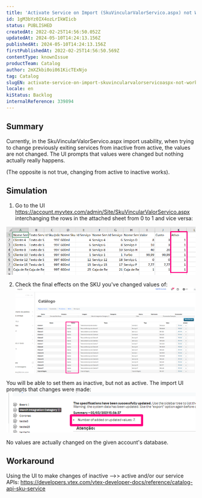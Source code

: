 ```yaml
---
title: 'Activate Service on Import (SkuVincularValorServico.aspx) not Working'
id: 1gM3bYz0IX4ozLrIkWIicb
status: PUBLISHED
createdAt: 2022-02-25T14:56:50.052Z
updatedAt: 2024-05-10T14:24:13.156Z
publishedAt: 2024-05-10T14:24:13.156Z
firstPublishedAt: 2022-02-25T14:56:50.569Z
contentType: knownIssue
productTeam: Catalog
author: 2mXZkbi0oi061KicTExNjo
tag: Catalog
slugEN: activate-service-on-import-skuvincularvalorservicoaspx-not-working
locale: en
kiStatus: Backlog
internalReference: 339894
---
```


## Summary


Currently, in the SkuVincularValorServico.aspx import usability, when trying to change previously exiting services from inactive from active, the values are not changed. The UI prompts that values were changed but nothing actually really happens.

(The opposite is not true, changing from active to inactive works).


##

## Simulation


1) Go to the UI https://account.myvtex.com/admin/Site/SkuVincularValorServico.aspx interchanging the rows in the attached sheet from 0 to 1 and vice versa:

 ![](https://raw.githubusercontent.com/vtexdocs/known-issues/refs/heads/main/docs/en/known-issues/Catalog/activate-service-on-import-skuvincularvalorservicoaspx-not-working_1.png)

2) Check the final effects on the SKU you've changed values of:
 ![](https://raw.githubusercontent.com/vtexdocs/known-issues/refs/heads/main/docs/en/known-issues/Catalog/activate-service-on-import-skuvincularvalorservicoaspx-not-working_2.png)

You will be able to set them as inactive, but not as active. The import UI prompts that changes were made:
 ![](https://raw.githubusercontent.com/vtexdocs/known-issues/refs/heads/main/docs/en/known-issues/Catalog/activate-service-on-import-skuvincularvalorservicoaspx-not-working_3.png)

No values are actually changed on the given account's database.


##

## Workaround


Using the UI to make changes of inactive -->> active and/or our service APIs:
https://developers.vtex.com/vtex-developer-docs/reference/catalog-api-sku-service




